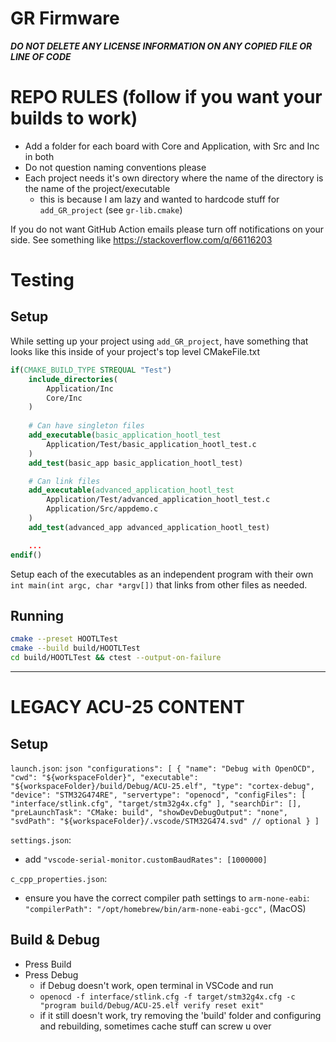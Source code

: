 # GR Firmware

**_DO NOT DELETE ANY LICENSE INFORMATION ON ANY COPIED FILE OR LINE OF CODE_**

# REPO RULES (follow if you want your builds to work)
- Add a folder for each board with Core and Application, with Src and Inc in both
- Do not question naming conventions please
- Each project needs it's own directory where the name of the directory is the name of the project/executable
  - this is because I am lazy and wanted to hardcode stuff for `add_GR_project` (see `gr-lib.cmake`)

If you do not want GitHub Action emails please turn off notifications on your side. See something like https://stackoverflow.com/q/66116203

# Testing

## Setup
While setting up your project using `add_GR_project`, have something that looks like this inside of your project's top level CMakeFile.txt
```cmake
if(CMAKE_BUILD_TYPE STREQUAL "Test")
    include_directories(
        Application/Inc
        Core/Inc
    )
    
    # Can have singleton files
    add_executable(basic_application_hootl_test
        Application/Test/basic_application_hootl_test.c
    )
    add_test(basic_app basic_application_hootl_test)

    # Can link files
    add_executable(advanced_application_hootl_test
        Application/Test/advanced_application_hootl_test.c
        Application/Src/appdemo.c
    )
    add_test(advanced_app advanced_application_hootl_test)

    ...
endif()
```

Setup each of the executables as an independent program with their own `int main(int argc, char *argv[])` that links from other files as needed.

## Running

```bash
cmake --preset HOOTLTest
cmake --build build/HOOTLTest
cd build/HOOTLTest && ctest --output-on-failure
```

---

# LEGACY ACU-25 CONTENT

## Setup
`launch.json`:
    ```json
    "configurations": [
        {
            "name": "Debug with OpenOCD",
            "cwd": "${workspaceFolder}",
            "executable": "${workspaceFolder}/build/Debug/ACU-25.elf",
            "type": "cortex-debug",
            "device": "STM32G474RE",
            "servertype": "openocd",
            "configFiles": [
                "interface/stlink.cfg",
                "target/stm32g4x.cfg"
            ],
            "searchDir": [],
            "preLaunchTask": "CMake: build",
            "showDevDebugOutput": "none",
            "svdPath": "${workspaceFolder}/.vscode/STM32G474.svd" // optional
        }
    ]
    ```

`settings.json`:
- add `"vscode-serial-monitor.customBaudRates": [1000000]`

`c_cpp_properties.json`:
- ensure you have the correct compiler path settings to `arm-none-eabi`: `"compilerPath": "/opt/homebrew/bin/arm-none-eabi-gcc",` (MacOS)

## Build & Debug
- Press Build
- Press Debug
    - if Debug doesn't work, open terminal in VSCode and run 
    - `openocd -f interface/stlink.cfg -f target/stm32g4x.cfg -c "program build/Debug/ACU-25.elf verify reset exit"`
    - if it still doesn't work, try removing the 'build' folder and configuring and rebuilding, sometimes cache stuff can screw u over

<!-- TODO: Create a section about how to make a new project from scratch, also probably explain how the infrastructure lets it work -->
